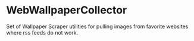 WebWallpaperCollector
=====================

Set of Wallpaper Scraper utilities for pulling images from favorite websites where rss feeds do not work.
